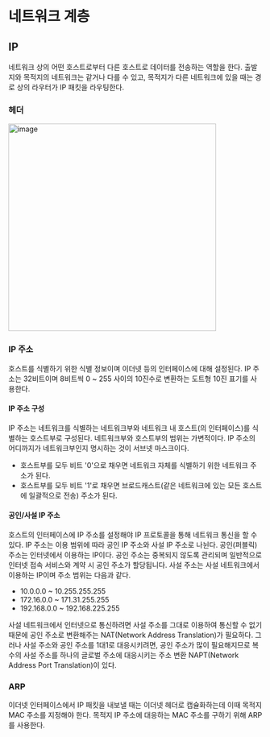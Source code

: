 # 네트워크 계층

## IP

네트워크 상의 어떤 호스트로부터 다른 호스트로 데이터를 전송하는 역할을 한다.
출발지와 목적지의 네트워크는 같거나 다를 수 있고, 목적지가 다른 네트워크에 있을 때는 경로 상의 라우터가 IP 패킷을 라우팅한다.

### 헤더

<img width="412" alt="image" src="https://blog.kakaocdn.net/dn/dPyASZ/btq0A3Dj5V1/WyKt2YY8uLo72rtk1JPlB1/img.png">


### IP 주소

호스트를 식별하기 위한 식별 정보이며 이더넷 등의 인터페이스에 대해 설정된다. IP 주소는 32비트이며 8비트씩 0 ~ 255 사이의 10진수로 변환하는 도트형 10진 표기를 사용한다.

#### IP 주소 구성

IP 주소는 네트워크를 식별하는 네트워크부와 네트워크 내 호스트(의 인터페이스)를 식별하는 호스트부로 구성된다.
네트워크부와 호스트부의 범위는 가변적이다. IP 주소의 어디까지가 네트워크부인지 명시하는 것이 서브넷 마스크이다.

- 호스트부를 모두 비트 '0'으로 채우면 네트워크 자체를 식별하기 위한 네트워크 주소가 된다.
- 호스트부를 모두 비트 '1'로 채우면 브로드캐스트(같은 네트워크에 있는 모든 호스트에 일괄적으로 전송) 주소가 된다.

#### 공인/사설 IP 주소

호스트의 인터페이스에 IP 주소를 설정해야 IP 프로토콜을 통해 네트워크 통신을 할 수 있다.
IP 주소는 이용 범위에 따라 공인 IP 주소와 사설 IP 주소로 나뉜다. 공인(퍼블릭) 주소는 인터넷에서 이용하는 IP이다. 공인 주소는 중복되지 않도록 관리되며 일반적으로 인터넷 접속 서비스와 계약 시 공인 주소가 할당됩니다. 사설 주소는 사설 네트워크에서 이용하는 IP이며 주소 범위는 다음과 같다.
- 10.0.0.0 ~ 10.255.255.255
- 172.16.0.0 ~ 171.31.255.255
- 192.168.0.0 ~ 192.168.225.255

사설 네트워크에서 인터넷으로 통신하려면 사설 주소를 그대로 이용하여 통신할 수 없기 때문에 공인 주소로 변환해주는 NAT(Network Address Translation)가 필요하다.
그러나 사설 주소와 공인 주소를 1대1로 대응시키려면, 공인 주소가 많이 필요해지므로 복수의 사설 주소를 하나의 글로벌 주소에 대응시키는 주소 변환 NAPT(Network Address Port Translation)이 있다.

### ARP

이더넷 인터페이스에서 IP 패킷을 내보낼 때는 이더넷 헤더로 캡슐화하는데 이때 목적지 MAC 주소를 지정해야 한다. 목적지 IP 주소에 대응하는 MAC 주소를 구하기 위해 ARP를 사용한다.
